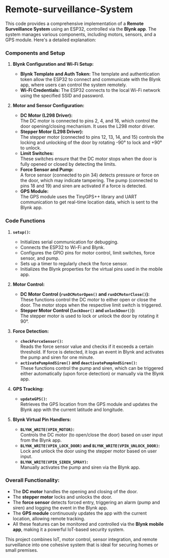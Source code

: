 # Remote-surveillance-System

This code provides a comprehensive implementation of a **Remote Surveillance System** using an ESP32, controlled via the **Blynk app**. The system manages various components, including motors, sensors, and a GPS module. Here's a detailed explanation:

### **Components and Setup**

1. **Blynk Configuration and Wi-Fi Setup:**
   - **Blynk Template and Auth Token:** The template and authentication token allow the ESP32 to connect and communicate with the Blynk app, where users can control the system remotely.
   - **Wi-Fi Credentials:** The ESP32 connects to the local Wi-Fi network using the specified SSID and password.

2. **Motor and Sensor Configuration:**
   - **DC Motor (L298 Driver):**  
     The DC motor is connected to pins 2, 4, and 16, which control the door opening/closing mechanism. It uses the L298 motor driver.
   - **Stepper Motor (L298 Driver):**  
     The stepper motor (connected to pins 12, 13, 14, and 15) controls the locking and unlocking of the door by rotating -90° to lock and +90° to unlock.
   - **Limit Switches:**  
     These switches ensure that the DC motor stops when the door is fully opened or closed by detecting the limits.
   - **Force Sensor and Pump:**  
     A force sensor (connected to pin 34) detects pressure or force on the door, which may indicate tampering. The pump (connected to pins 18 and 19) and siren are activated if a force is detected.
   - **GPS Module:**  
     The GPS module uses the TinyGPS++ library and UART communication to get real-time location data, which is sent to the Blynk app.

### **Code Functions**

1. **`setup()`:**
   - Initializes serial communication for debugging.
   - Connects the ESP32 to Wi-Fi and Blynk.
   - Configures the GPIO pins for motor control, limit switches, force sensor, and pump.
   - Sets up a timer to regularly check the force sensor.
   - Initializes the Blynk properties for the virtual pins used in the mobile app.

2. **Motor Control:**
   - **DC Motor Control (`runDCMotorOpen()` and `runDCMotorClose()`):**  
     These functions control the DC motor to either open or close the door. The motor stops when the respective limit switch is triggered.
   - **Stepper Motor Control (`lockDoor()` and `unlockDoor()`):**  
     The stepper motor is used to lock or unlock the door by rotating it 90°.

3. **Force Detection:**
   - **`checkForceSensor()`:**  
     Reads the force sensor value and checks if it exceeds a certain threshold. If force is detected, it logs an event in Blynk and activates the pump and siren for one minute.
   - **`activatePumpAndSiren()` and `deactivatePumpAndSiren()`:**  
     These functions control the pump and siren, which can be triggered either automatically (upon force detection) or manually via the Blynk app.

4. **GPS Tracking:**
   - **`updateGPS()`:**  
     Retrieves the GPS location from the GPS module and updates the Blynk app with the current latitude and longitude.

5. **Blynk Virtual Pin Handlers:**
   - **`BLYNK_WRITE(VPIN_MOTOR)`:**  
     Controls the DC motor (to open/close the door) based on user input from the Blynk app.
   - **`BLYNK_WRITE(VPIN_LOCK_DOOR)` and `BLYNK_WRITE(VPIN_UNLOCK_DOOR)`:**  
     Lock and unlock the door using the stepper motor based on user input.
   - **`BLYNK_WRITE(VPIN_SIREN_SPRAY)`:**  
     Manually activates the pump and siren via the Blynk app.

### **Overall Functionality:**

- The **DC motor** handles the opening and closing of the door.
- The **stepper motor** locks and unlocks the door.
- The **force sensor** detects forced entry, triggering an alarm (pump and siren) and logging the event in the Blynk app.
- The **GPS module** continuously updates the app with the current location, allowing remote tracking.
- All these features can be monitored and controlled via the **Blynk mobile app**, making it a powerful IoT-based security system.

This project combines IoT, motor control, sensor integration, and remote surveillance into one cohesive system that is ideal for securing homes or small premises.
